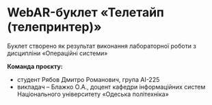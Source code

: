 # WebAR-буклет «Телетайп (телепринтер)»
Буклет створено як результат виконання лабораторної роботи з дисципліни «Операційні системи»

**Команда проєкту:**

+ студент Рябов Дмитро Романович, група АІ-225
+ викладач – Блажко О.А., доцент кафедри інформаційних систем Національного університету «Одеська політехніка» 

